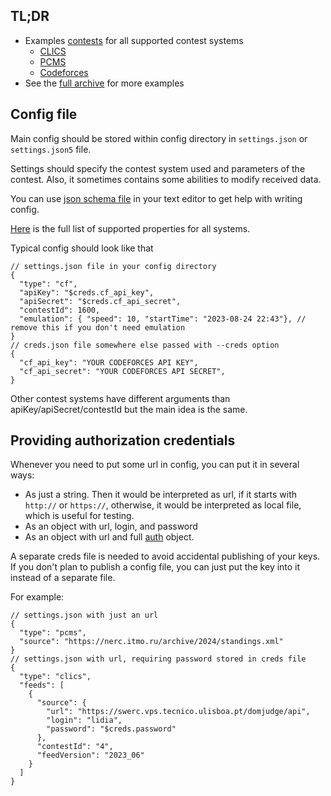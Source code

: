 ## TL;DR

* Examples [contests](https://github.com/icpc/live-v3/tree/main/config/_examples) for all supported contest systems
  * [CLICS](https://github.com/icpc/live-v3/tree/main/config/icpc-north-america/mcpc-2024) 
  * [PCMS](https://github.com/icpc/live-v3/tree/main/config/icpc-northern-eurasia/nef-2024-2025)
  * [Codeforces](https://github.com/icpc/live-v3/tree/main/config/vkoshp/2024-junior)
* See the [full archive](https://github.com/icpc/live-v3/tree/main/config) for more examples

## Config file

Main config should be stored within config directory in `settings.json` or `settings.json5` file.

Settings should specify the contest system used and parameters of the contest.
Also, it sometimes contains some abilities to modify received data.

You can use [json schema file](https://github.com/icpc/live-v3/tree/main/schemas/settings.schema.json) in your text editor to get help with writing config. 

[Here](https://icpc.io/live-v3/cds/cds/core/org.icpclive.cds.settings/-c-d-s-settings/index.html) 
is the full list of supported properties for all systems.

Typical config should look like that

```
// settings.json file in your config directory
{
  "type": "cf",
  "apiKey": "$creds.cf_api_key",
  "apiSecret": "$creds.cf_api_secret",
  "contestId": 1600,
  "emulation": { "speed": 10, "startTime": "2023-08-24 22:43"}, // remove this if you don't need emulation
}
// creds.json file somewhere else passed with --creds option
{
  "cf_api_key": "YOUR CODEFORCES API KEY",
  "cf_api_secret": "YOUR CODEFORCES API SECRET",
}
```

Other contest systems have different arguments than apiKey/apiSecret/contestId but the main idea is the same.

## Providing authorization credentials

Whenever you need to put some url in config, you can put it in several ways:

* As just a string. Then it would be interpreted as url, if it starts with `http://` or `https://`,
  otherwise, it would be interpreted as local file, which is useful for testing.
* As an object with url, login, and password
* As an object with url and full [auth](https://icpc.io/live-v3/cds/cds/core/org.icpclive.cds.settings/-auth/index.html) object.

A separate creds file is needed to avoid accidental publishing of your keys. 
If you don't plan to publish a config file, you can just put the key into it instead of a separate file.

For example:

```
// settings.json with just an url
{
  "type": "pcms",
  "source": "https://nerc.itmo.ru/archive/2024/standings.xml"
}
// settings.json with url, requiring password stored in creds file
{
  "type": "clics",
  "feeds": [
    {
      "source": {
        "url": "https://swerc.vps.tecnico.ulisboa.pt/domjudge/api",
        "login": "lidia",
        "password": "$creds.password"
      },
      "contestId": "4",
      "feedVersion": "2023_06"
    }
  ]
}
```


